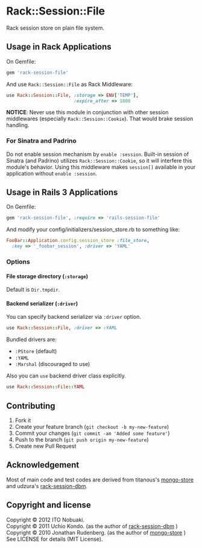 # Rack::Session::File

Rack session store on plain file system.

## Usage in Rack Applications

On Gemfile:

```ruby
gem 'rack-session-file'
```

And use `Rack::Session::File` as Rack Middleware:

```ruby
use Rack::Session::File, :storage => ENV['TEMP'],
                         :expire_after => 1800
```

**NOTICE**: Never use this module in conjunction with other session middlewares (especially `Rack::Session::Cookie`).  That would brake session handling.

### For Sinatra and Padrino

Do not enable session mechanism by `enable :session`.  Built-in session of Sinatra (and Padrino) utilizes `Rack::Session::Cookie`, so it will interfere this module's behavior.  Using this middleware makes `session[]` available in your application without `enable :session`.

## Usage in Rails 3 Applications

On Gemfile:

```ruby
gem 'rack-session-file', :require => 'rails-session-file'
```

And modify your config/initializers/session_store.rb to something like:

```ruby
FooBar::Application.config.session_store :file_store,
  :key => '_foobar_session', :driver => 'YAML'
```

### Options

#### File storage directory (`:storage`)

Default is `Dir.tmpdir`.

#### Backend serializer (`:driver`)

You can specify backend serializer via `:driver` option.

```ruby
use Rack::Session::File, :driver => :YAML
```

Bundled drivers are:

* `:PStore` (default)
* `:YAML`
* `:Marshal` (discouraged to use)

Also you can `use` backend driver class explicitly.

```ruby
use Rack::Session::File::YAML
```

## Contributing

1. Fork it
2. Create your feature branch (`git checkout -b my-new-feature`)
3. Commit your changes (`git commit -am 'Added some feature'`)
4. Push to the branch (`git push origin my-new-feature`)
5. Create new Pull Request

## Acknowledgement

Most of main code and test codes are derived from
titanous's [mongo-store](https://github.com/titanous/mongo-store)
and udzura's [rack-session-dbm](https://github.com/udzura/rack-session-dbm).

## Copyright and license

Copyright © 2012 ITO Nobuaki.  
Copyright © 2011 Uchio Kondo. (as the author of
  [rack-session-dbm](https://github.com/udzura/rack-session-dbm) )  
Copyright © 2010 Jonathan Rudenberg. (as the author of
  [mongo-store](https://github.com/titanous/mongo-store) )  
See LICENSE for details (MIT License).
